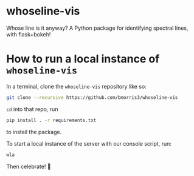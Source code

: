# whoseline-vis

Whose line is it anyway? A Python package for identifying spectral lines, with flask+bokeh!

# How to run a local instance of `whoseline-vis`
In a terminal, clone the `whoseline-vis` repository like so: 
```bash
git clone --recursive https://github.com/bmorris3/whoseline-vis
```
`cd` into that repo, run
```bash
pip install . -r requirements.txt
```
to install the package. 

To start a local instance of the server with our console script, run: 
```bash
wla
```

Then celebrate! 💃
